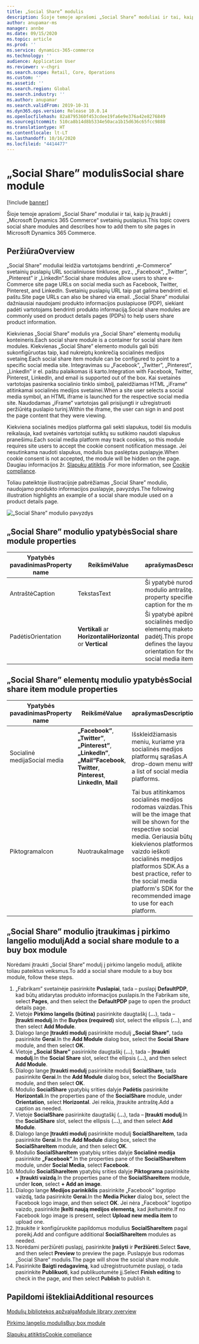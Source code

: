 ```yaml
---
title: „Social Share” modulis
description: Šioje temoje aprašomi „Social Share” moduliai ir tai, kaip jų įtraukti į „Microsoft Dynamics 365 Commerce“ svetainių puslapius.
author: anupamar-ms
manager: annbe
ms.date: 09/15/2020
ms.topic: article
ms.prod: ''
ms.service: dynamics-365-commerce
ms.technology: ''
audience: Application User
ms.reviewer: v-chgri
ms.search.scope: Retail, Core, Operations
ms.custom: ''
ms.assetid: ''
ms.search.region: Global
ms.search.industry: ''
ms.author: anupamar
ms.search.validFrom: 2019-10-31
ms.dyn365.ops.version: Release 10.0.14
ms.openlocfilehash: 82a8795360f453cdee19fa6e9e376a42e8276849
ms.sourcegitcommit: 510ca8b14d8b5334e50aca1b15d636c65fcc9888
ms.translationtype: HT
ms.contentlocale: lt-LT
ms.lasthandoff: 10/16/2020
ms.locfileid: "4414477"
---
```

# <a name="social-share-module"></a><span data-ttu-id="c7543-103">„Social Share” modulis</span><span class="sxs-lookup"><span data-stu-id="c7543-103">Social share module</span></span>

[!include [banner](includes/banner.md)]

<span data-ttu-id="c7543-104">Šioje temoje aprašomi „Social Share” moduliai ir tai, kaip jų įtraukti į „Microsoft Dynamics 365 Commerce“ svetainių puslapius.</span><span class="sxs-lookup"><span data-stu-id="c7543-104">This topic covers social share modules and describes how to add them to site pages in Microsoft Dynamics 365 Commerce.</span></span>

## <a name="overview"></a><span data-ttu-id="c7543-105">Peržiūra</span><span class="sxs-lookup"><span data-stu-id="c7543-105">Overview</span></span>

<span data-ttu-id="c7543-106">„Social Share” moduliai leidžia vartotojams bendrinti „e-Commerce” svetainių puslapių URL socialiniuose tinkluose, pvz., „Facebook”, „Twitter”, „Pinterest” ir „LinkedIn”.</span><span class="sxs-lookup"><span data-stu-id="c7543-106">Social share modules allow users to share e-Commerce site page URLs on social media such as Facebook, Twitter, Pinterest, and LinkedIn.</span></span> <span data-ttu-id="c7543-107">Svetainių puslapių URL taip pat galima bendrinti el. paštu.</span><span class="sxs-lookup"><span data-stu-id="c7543-107">Site page URLs can also be shared via email.</span></span> <span data-ttu-id="c7543-108">„Social Share” moduliai dažniausiai naudojami produkto informacijos puslapiuose (PDP), siekiant padėti vartotojams bendrinti produkto informaciją.</span><span class="sxs-lookup"><span data-stu-id="c7543-108">Social share modules are commonly used on product details pages (PDPs) to help users share product information.</span></span>

<span data-ttu-id="c7543-109">Kiekvienas „Social Share” modulis yra „Social Share” elementų modulių konteineris.</span><span class="sxs-lookup"><span data-stu-id="c7543-109">Each social share module is a container for social share item modules.</span></span> <span data-ttu-id="c7543-110">Kiekvienas „Social Share” elemento modulis gali būti sukonfigūruotas taip, kad nukreiptų konkrečią socialinės medijos svetainę.</span><span class="sxs-lookup"><span data-stu-id="c7543-110">Each social share item module can be configured to point to a specific social media site.</span></span> <span data-ttu-id="c7543-111">Integravimas su „Facebook”, „Twitter”, „Pinterest”, „LinkedIn” ir el. paštu palaikomas iš karto.</span><span class="sxs-lookup"><span data-stu-id="c7543-111">Integration with Facebook, Twitter, Pinterest, LinkedIn, and email is supported out of the box.</span></span> <span data-ttu-id="c7543-112">Kai svetainės vartotojas pasirenka socialinio tinklo simbolį, paleidžiamas HTML „iFrame“ atitinkamai socialinės medijos svetainei.</span><span class="sxs-lookup"><span data-stu-id="c7543-112">When a site user selects a social media symbol, an HTML iframe is launched for the respective social media site.</span></span> <span data-ttu-id="c7543-113">Naudodamas „iFrame” vartotojas gali prisijungti ir užregistruoti peržiūrėtą puslapio turinį.</span><span class="sxs-lookup"><span data-stu-id="c7543-113">Within the iframe, the user can sign in and post the page content that they were viewing.</span></span>

<span data-ttu-id="c7543-114">Kiekviena socialinės medijos platforma gali sekti slapukus, todėl šis modulis reikalauja, kad svetainės vartotojai sutiktų su sutikimo naudoti slapukus pranešimu.</span><span class="sxs-lookup"><span data-stu-id="c7543-114">Each social media platform may track cookies, so this module requires site users to accept the cookie consent notification message.</span></span> <span data-ttu-id="c7543-115">Jei nesutinkama naudoti slapukus, modulis bus paslėptas puslapyje.</span><span class="sxs-lookup"><span data-stu-id="c7543-115">When cookie consent is not accepted, the module will be hidden on the page.</span></span> <span data-ttu-id="c7543-116">Daugiau informacijos žr. [Slapukų atitiktis](cookie-compliance.md) .</span><span class="sxs-lookup"><span data-stu-id="c7543-116">For more information, see [Cookie compliance](cookie-compliance.md).</span></span>

<span data-ttu-id="c7543-117">Toliau pateiktoje iliustracijoje pabrėžiamas „Social Share” modulio, naudojamo produkto informacijos puslapyje, pavyzdys.</span><span class="sxs-lookup"><span data-stu-id="c7543-117">The following illustration highlights an example of a social share module used on a product details page.</span></span>

![„Social Share” modulio pavyzdys](./media/ecommerce-socialshare.png)

## <a name="social-share-module-properties"></a><span data-ttu-id="c7543-119">„Social Share” modulio ypatybės</span><span class="sxs-lookup"><span data-stu-id="c7543-119">Social share module properties</span></span>

| <span data-ttu-id="c7543-120">Ypatybės pavadinimas</span><span class="sxs-lookup"><span data-stu-id="c7543-120">Property name</span></span>             | <span data-ttu-id="c7543-121">Reikšmė</span><span class="sxs-lookup"><span data-stu-id="c7543-121">Value</span></span>                 | <span data-ttu-id="c7543-122">aprašymas</span><span class="sxs-lookup"><span data-stu-id="c7543-122">Description</span></span> |
|---------------------------|-----------------------|-------------|
| <span data-ttu-id="c7543-123">Antraštė</span><span class="sxs-lookup"><span data-stu-id="c7543-123">Caption</span></span>                  | <span data-ttu-id="c7543-124">Tekstas</span><span class="sxs-lookup"><span data-stu-id="c7543-124">Text</span></span> | <span data-ttu-id="c7543-125">Ši ypatybė nurodo modulio antraštę.</span><span class="sxs-lookup"><span data-stu-id="c7543-125">This property specifies a caption for the module.</span></span> |
| <span data-ttu-id="c7543-126">Padėtis</span><span class="sxs-lookup"><span data-stu-id="c7543-126">Orientation</span></span> | <span data-ttu-id="c7543-127">**Vertikali** ar **Horizontali**</span><span class="sxs-lookup"><span data-stu-id="c7543-127">**Horizontal** or **Vertical**</span></span>  | <span data-ttu-id="c7543-128">Ši ypatybė apibrėžia socialinės medijos elementų maketo padėtį.</span><span class="sxs-lookup"><span data-stu-id="c7543-128">This property defines the layout orientation for the social media items.</span></span> |

## <a name="social-share-item-module-properties"></a><span data-ttu-id="c7543-129">„Social Share” elementų modulio ypatybės</span><span class="sxs-lookup"><span data-stu-id="c7543-129">Social share item module properties</span></span>
| <span data-ttu-id="c7543-130">Ypatybės pavadinimas</span><span class="sxs-lookup"><span data-stu-id="c7543-130">Property name</span></span>             | <span data-ttu-id="c7543-131">Reikšmė</span><span class="sxs-lookup"><span data-stu-id="c7543-131">Value</span></span>                 | <span data-ttu-id="c7543-132">aprašymas</span><span class="sxs-lookup"><span data-stu-id="c7543-132">Description</span></span> |
|---------------------------|-----------------------|-------------|
| <span data-ttu-id="c7543-133">Socialinė medija</span><span class="sxs-lookup"><span data-stu-id="c7543-133">Social media</span></span>              | <span data-ttu-id="c7543-134">**„Facebook”**, **„Twitter”**, **„Pinterest”**, **„LinkedIn”**, **„Mail“**</span><span class="sxs-lookup"><span data-stu-id="c7543-134">**Facebook**, **Twitter**, **Pinterest**, **LinkedIn**, **Mail**</span></span> | <span data-ttu-id="c7543-135">Išskleidžiamasis meniu, kuriame yra socialinės medijos platformų sąrašas.</span><span class="sxs-lookup"><span data-stu-id="c7543-135">A drop-down menu with a list of social media platforms.</span></span> |
| <span data-ttu-id="c7543-136">Piktograma</span><span class="sxs-lookup"><span data-stu-id="c7543-136">Icon</span></span> |<span data-ttu-id="c7543-137">Nuotrauka</span><span class="sxs-lookup"><span data-stu-id="c7543-137">Image</span></span>    | <span data-ttu-id="c7543-138">Tai bus atitinkamos socialinės medijos rodomas vaizdas.</span><span class="sxs-lookup"><span data-stu-id="c7543-138">This will be the image that will be shown for the respective social media.</span></span> <span data-ttu-id="c7543-139">Geriausia būtų kiekvienos platformos vaizdo ieškoti socialinės medijos platformos SDK.</span><span class="sxs-lookup"><span data-stu-id="c7543-139">As a best practice, refer to the social media platform's SDK for the recommended image to use for each platform.</span></span> |

## <a name="add-a-social-share-module-to-a-buy-box-module"></a><span data-ttu-id="c7543-140">„Social Share” modulio įtraukimas į pirkimo langelio modulį</span><span class="sxs-lookup"><span data-stu-id="c7543-140">Add a social share module to a buy box module</span></span>

<span data-ttu-id="c7543-141">Norėdami įtraukti „Social Share” modulį į pirkimo langelio modulį, atlikite toliau pateiktus veiksmus.</span><span class="sxs-lookup"><span data-stu-id="c7543-141">To add a social share module to a buy box module, follow these steps.</span></span>

1. <span data-ttu-id="c7543-142">„Fabrikam” svetainėje pasirinkite **Puslapiai**, tada – puslapį **DefaultPDP**, kad būtų atidarytas produkto informacijos puslapis.</span><span class="sxs-lookup"><span data-stu-id="c7543-142">In the Fabrikam site, select **Pages**, and then select the **DefaultPDP** page to open the product details page.</span></span> 
1. <span data-ttu-id="c7543-143">Vietoje **Pirkimo langelis (būtina)** pasirinkite daugtaškį (**...**), tada – **Įtraukti modulį**.</span><span class="sxs-lookup"><span data-stu-id="c7543-143">In the **Buybox (required)** slot, select the ellipsis (**...**), and then select **Add Module**.</span></span>
1. <span data-ttu-id="c7543-144">Dialogo lange **Įtraukti modulį** pasirinkite modulį **„Social Share”**, tada pasirinkite **Gerai**.</span><span class="sxs-lookup"><span data-stu-id="c7543-144">In the **Add Module** dialog box, select the **Social Share** module, and then select **OK**.</span></span>
1. <span data-ttu-id="c7543-145">Vietoje **„Social Share”** pasirinkite daugtaškį (**...**), tada – **Įtraukti modulį**.</span><span class="sxs-lookup"><span data-stu-id="c7543-145">In the **Social Share** slot, select the ellipsis (**...**), and then select **Add Module**.</span></span>
1. <span data-ttu-id="c7543-146">Dialogo lange **Įtraukti modulį** pasirinkite modulį **SocialShare**, tada pasirinkite **Gerai**.</span><span class="sxs-lookup"><span data-stu-id="c7543-146">In the **Add Module** dialog box, select the **SocialShare** module, and then select **OK**.</span></span>
1. <span data-ttu-id="c7543-147">Modulio **SocialShare** ypatybių srities dalyje **Padėtis** pasirinkite **Horizontali**.</span><span class="sxs-lookup"><span data-stu-id="c7543-147">In the properties pane of the **SocialShare** module, under **Orientation**, select **Horizontal**.</span></span> <span data-ttu-id="c7543-148">Jei reikia, įtraukite antraštę.</span><span class="sxs-lookup"><span data-stu-id="c7543-148">Add a caption as needed.</span></span>
1. <span data-ttu-id="c7543-149">Vietoje **SocialShare** pasirinkite daugtaškį (**...**), tada – **Įtraukti modulį**.</span><span class="sxs-lookup"><span data-stu-id="c7543-149">In the **SocialShare** slot, select the ellipsis (**...**), and then select **Add Module**.</span></span>
1. <span data-ttu-id="c7543-150">Dialogo lange **Įtraukti modulį** pasirinkite modulį **SocialShareItem**, tada pasirinkite **Gerai**.</span><span class="sxs-lookup"><span data-stu-id="c7543-150">In the **Add Module** dialog box, select the **SocialShareItem** module, and then select **OK**.</span></span>
1. <span data-ttu-id="c7543-151">Modulio **SocialShareItem** ypatybių srities dalyje **Socialinė medija** pasirinkite **„Facebook”**.</span><span class="sxs-lookup"><span data-stu-id="c7543-151">In the properties pane of the **SocialShareItem** module, under **Social Media**, select **Facebook**.</span></span>
1. <span data-ttu-id="c7543-152">Modulio **SocialShareItem** ypatybių srities dalyje **Piktograma** pasirinkite **+ Įtraukti vaizdą**.</span><span class="sxs-lookup"><span data-stu-id="c7543-152">In the properties pane of the **SocialShareItem** module, under **Icon**, select **+ Add an image**.</span></span>
1. <span data-ttu-id="c7543-153">Dialogo lange **Medijos parinkiklis** pasirinkite „Facebook” logotipo vaizdą, tada pasirinkite **Gerai**.</span><span class="sxs-lookup"><span data-stu-id="c7543-153">In the **Media Picker** dialog box, select the Facebook logo image, and then select **OK**.</span></span> <span data-ttu-id="c7543-154">Jei nėra „Facebook” logotipo vaizdo, pasirinkite **Įkelti naują medijos elementą**, kad įkeltumėte.</span><span class="sxs-lookup"><span data-stu-id="c7543-154">If no Facebook logo image is present, select **Upload new media item** to upload one.</span></span>
1. <span data-ttu-id="c7543-155">Įtraukite ir konfigūruokite papildomus modulius **SocialShareItem** pagal poreikį.</span><span class="sxs-lookup"><span data-stu-id="c7543-155">Add and configure additional **SocialShareItem** modules as needed.</span></span>
1. <span data-ttu-id="c7543-156">Norėdami peržiūrėti puslapį, pasirinkite **Įrašyti** ir **Peržiūrėti**.</span><span class="sxs-lookup"><span data-stu-id="c7543-156">Select **Save**, and then select **Preview** to preview the page.</span></span> <span data-ttu-id="c7543-157">Puslapyje bus rodomas „Social Share” modulis.</span><span class="sxs-lookup"><span data-stu-id="c7543-157">The page will show the social share module.</span></span>
1. <span data-ttu-id="c7543-158">Pasirinkite **Baigti redagavimą**, kad užregistruotumėte puslapį, o tada pasirinkite **Publikuoti**, kad publikuotumėte jį.</span><span class="sxs-lookup"><span data-stu-id="c7543-158">Select **Finish editing** to check in the page, and then select **Publish** to publish it.</span></span>

## <a name="additional-resources"></a><span data-ttu-id="c7543-159">Papildomi ištekliai</span><span class="sxs-lookup"><span data-stu-id="c7543-159">Additional resources</span></span>

[<span data-ttu-id="c7543-160">Modulių bibliotekos apžvalga</span><span class="sxs-lookup"><span data-stu-id="c7543-160">Module library overview</span></span>](starter-kit-overview.md)

[<span data-ttu-id="c7543-161">Pirkimo langelio modulis</span><span class="sxs-lookup"><span data-stu-id="c7543-161">Buy box module</span></span>](add-buy-box.md)

[<span data-ttu-id="c7543-162">Slapukų atitiktis</span><span class="sxs-lookup"><span data-stu-id="c7543-162">Cookie compliance</span></span>](cookie-compliance.md)
